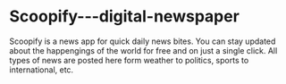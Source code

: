 # Scoopify---digital-newspaper
Scoopify is a news app for quick daily news bites. You can stay updated about the happengings of the world for free and on just a single click. All types of news are posted here form weather to politics, sports to international, etc.
